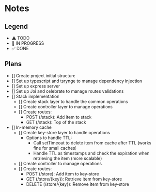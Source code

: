 # Notes

## Legend

- ⚠ TODO
- 🚧 IN PROGRESS
- ✅ DONE

## Plans

- [] Create project initial structure
- [] Set up typescript and tsrynge to manage dependency injection
- [] Set up express server
- [] Set up Joi and celebrate to manage routes validations
- [] Stack implementation
  - [] Create stack layer to handle the common operations
  - [] Create controller layer to manage operations
  - [] Create routes:
    - POST (/stack): Add item to stack
    - GET (/stack): Top of the stack
- [] In-memory cache
  - [] Create key-store layer to handle operations
    - Options to handle TTL:
      - Call setTimeout to delete item from cache after TTL (works fine for small caches)
      - Handle TTL as timestamps and check the expiration when retrieving the item (more scalable)
  - [] Create controller to manage operations
  - [] Create routes:
    - POST (/store): Add item to key-store
    - GET (/store/{key}): Retrieve item from key-store
    - DELETE (/store/{key}): Remove item from key-store
